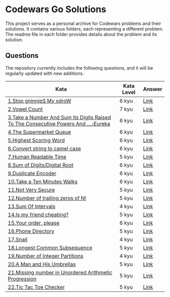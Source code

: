 # Codewars Go Solutions
This project serves as a personal archive for Codewars problems and their solutions. It contains various folders, each representing a different problem. The readme file in each folder provides details about the problem and its solution.

## Questions
The repository currently includes the following questions, and it will be regularly updated with new additions.

| Kata                                                                                                                                          | Kata Level | Answer                                                                                                                                                                 |
|-----------------------------------------------------------------------------------------------------------------------------------------------|------------|------------------------------------------------------------------------------------------------------------------------------------------------------------------------|
| [1.Stop gninnipS My sdroW](https://www.codewars.com/kata/5264d2b162488dc400000001)                                                            | 6 kyu      | [Link](https://github.com/tohanilhan/Codewars-Golang-Answers/blob/main/ReverseWords/reverseWords.go)                                                                   | 
| [2.Vowel Count](https://www.codewars.com/kata/54ff3102c1bad923760001f3)                                                                       | 7 kyu      | [Link](https://github.com/tohanilhan/Codewars-Golang-Answers/blob/main/VowelCount/vowelCount.go)                                                                       | 
| [3.Take a Number And Sum Its Digits Raised To The Consecutive Powers And ....¡Eureka](https://www.codewars.com/kata/5626b561280a42ecc50000d1) | 6 kyu      | [Link](https://github.com/tohanilhan/Codewars-Golang-Answers/blob/main/Eureka/eureka.go)                                                                               | 
| [4.The Supermarket Queue](https://www.codewars.com/kata/57b06f90e298a7b53d000a86)                                                             | 6 kyu      | [Link](https://github.com/tohanilhan/Codewars-Golang-Answers/blob/main/SupermarketQueue/marketQueue.go)                                                                | 
| [5.Highest Scoring Word](https://www.codewars.com/kata/57eb8fcdf670e99d9b000272)                                                              | 6 kyu      | [Link](https://github.com/tohanilhan/Codewars-Golang-Answers/blob/main/HighestScoringWord/highestScoringWords.go)                                                      | 
| [6.Convert string to camel case](https://www.codewars.com/kata/517abf86da9663f1d2000003)                                                      | 6 kyu      | [Link](https://github.com/tohanilhan/Codewars-Golang-Answers/blob/main/CamelCase/camelCase.go)                                                                         | 
| [7.Human Readable Time](https://www.codewars.com/kata/52685f7382004e774f0001f7)                                                               | 5 kyu      | [Link](https://github.com/tohanilhan/Codewars-Golang-Answers/blob/main/HumanReadableTime/humanReadable.go)                                                             | 
| [8.Sum of Digits/Digital Root](https://www.codewars.com/kata/541c8630095125aba6000c00)                                                        | 6 kyu      | [Link](https://github.com/tohanilhan/Codewars-Golang-Answers/blob/main/SumOfDigits-DigitalRoot/digitalRoot.go)                                                         | 
| [9.Duplicate Encoder](https://www.codewars.com/kata/54b42f9314d9229fd6000d9c)                                                                 | 6 kyu      | [Link](https://github.com/tohanilhan/Codewars-Golang-Answers/blob/main/DuplicateEncoder/duplicateEncoder.go)                                                           | 
| [10.Take a Ten Minutes Walks](https://www.codewars.com/kata/54da539698b8a2ad76000228)                                                         | 6 kyu      | [Link](https://github.com/tohanilhan/Codewars-Golang-Answers/blob/main/TenMinutesWalk/tenMinutesWalk.go)                                                               | 
| [11.Not Very Secure](https://www.codewars.com/kata/526dbd6c8c0eb53254000110)                                                                  | 5 kyu      | [Link](https://github.com/tohanilhan/Codewars-Golang-Answers/blob/main/NotVerySecure/notVerySecure.go)                                                                 | 
| [12.Number of trailing zeros of N!](https://www.codewars.com/kata/52f787eb172a8b4ae1000a34)                                                   | 5 kyu      | [Link](https://github.com/tohanilhan/Codewars-Golang-Answers/blob/main/TrailingZeros/trailingZeros.go)                                                                 | 
| [13.Sum Of Intervals](https://www.codewars.com/kata/52b7ed099cdc285c300001cd)                                                                 | 4 kyu      | [Link](https://github.com/tohanilhan/Codewars-Golang-Answers/blob/main/SumOfIntervals/sumOfIntervals.go)                                                               | 
| [14.Is my friend cheating?](https://www.codewars.com/kata/5547cc7dcad755e480000004)                                                           | 5 kyu      | [Link](https://github.com/tohanilhan/Codewars-Golang-Answers/blob/main/IsMyFriendCheating/isMyFriendCheating.go)                                                       | 
| [15.Your order, please](https://www.codewars.com/kata/55c45be3b2079eccff00010f)                                                               | 6 kyu      | [Link](https://github.com/tohanilhan/Codewars-Golang-Answers/blob/main/YourOrderPlease/yourOrderPlease.go)                                                             | 
| [16.Phone Directory](https://www.codewars.com/kata/56baeae7022c16dd7400086e)                                                                  | 5 kyu      | [Link](https://github.com/tohanilhan/Codewars-Golang-Answers/blob/main/PhoneDirectory/phoneDirectory.go)                                                               |
| [17.Snail](https://www.codewars.com/kata/521c2db8ddc89b9b7a0000c1)                                                                            | 4 kyu      | [Link](https://github.com/tohanilhan/Codewars-Golang-Answers/blob/main/Snail/snail.go)                                                                                 |
| [18.Longest Common Subsequence](https://www.codewars.com/kata/52756e5ad454534f220001ef)                                                       | 5 kyu      | [Link](https://github.com/tohanilhan/Codewars-Golang-Answers/blob/main/LongestCommonSubsequence/longestCommonSubsequence.go)                                           |
| [19.Number of Integer Partitions](https://www.codewars.com/kata/546d5028ddbcbd4b8d001254)                                                     | 4 kyu      | [Link](https://github.com/tohanilhan/Codewars-Golang-Answers/blob/main/NumberOfIntegerPartitions/numberOfIntegerPartitions.go)                                         |
| [20.A Man and His Umbrellas](https://www.codewars.com/kata/58298e19c983caf4ba000c8d)                                                          | 5 kyu      | [Link](https://github.com/tohanilhan/Codewars-Golang-Answers/blob/main/AManAndHisUmbrellas/aManAndHisUmbrellas.go)                                                     |
| [21.Missing number in Unordered Arithmetic Progression](https://www.codewars.com/kata/568fca718404ad457c000033)                               | 5 kyu      | [Link](https://github.com/tohanilhan/Codewars-Golang-Answers/blob/main/MissingNumberInUnorderedArithmeticProgression/missingNumberInUnorderedArithmeticProgression.go) |
| [22.Tic Tac Toe Checker](https://www.codewars.com/kata/525caa5c1bf619d28c000335)                                                              | 5 kyu      | [Link](https://github.com/tohanilhan/Codewars-Golang-Answers/blob/main/TicTacToeChecker/ticTacToeChecker.go)                                                           |

